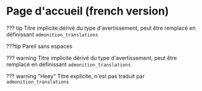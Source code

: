 # Page d'accueil (french version)

??? tip
    Titre implicite dérivé du type d'avertissement, peut être remplacé en définissant `admonition_translations`

???tip
    Pareil sans espaces

??? warning
    Titre implicite dérivé du type d'avertissement, peut être remplacé en définissant `admonition_translations`

??? warning "Heey"
    Titre explicite, n'est pas traduit par `admonition_translations`
